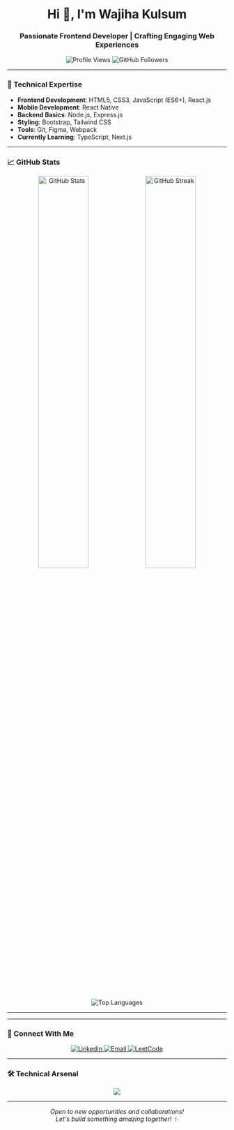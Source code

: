 <h1 align="center">Hi 👋, I'm Wajiha Kulsum</h1>
<h3 align="center">Passionate Frontend Developer | Crafting Engaging Web Experiences</h3>

<p align="center">
  <img src="https://komarev.com/ghpvc/?username=Wajiha-Kulsum&label=Profile%20Views&color=0e75b6&style=flat" alt="Profile Views" />
  <img src="https://img.shields.io/github/followers/Wajiha-Kulsum?label=GitHub%20Followers&style=social" alt="GitHub Followers" />
</p>

---

### 🚀 Technical Expertise
- **Frontend Development**: HTML5, CSS3, JavaScript (ES6+), React.js
- **Mobile Development**: React Native
- **Backend Basics**: Node.js, Express.js
- **Styling**: Bootstrap, Tailwind CSS
- **Tools**: Git, Figma, Webpack
- **Currently Learning**: TypeScript, Next.js

---

### 📈 GitHub Stats
<p align="center">
  <img src="https://github-readme-stats.vercel.app/api?username=Wajiha-Kulsum&show_icons=true&theme=vision-friendly-dark" alt="GitHub Stats" width="48%" />
  <img src="https://github-readme-streak-stats.herokuapp.com/?user=Wajiha-Kulsum&theme=vision-friendly-dark" alt="GitHub Streak" width="48%" />
</p>

<p align="center">
  <img src="https://github-readme-stats.vercel.app/api/top-langs/?username=Wajiha-Kulsum&layout=compact&theme=vision-friendly-dark" alt="Top Languages" />
</p>

---
<!--
### 💼 Featured Projects
1. **E-Commerce Platform**  
   - React.js & Tailwind CSS powered responsive web application
   - [GitHub Repo](https://github.com/Wajiha-Kulsum/e-commerce-platform)

2. **Task Management Mobile App**  
   - React Native application with Firebase backend
   - [GitHub Repo](https://github.com/Wajiha-Kulsum/task-manager-app)
-->
---

### 🤝 Connect With Me
<p align="center">
  <a href="https://linkedin.com/in/wajiha-kulsum" target="_blank">
    <img src="https://img.shields.io/badge/LinkedIn-0077B5?style=for-the-badge&logo=linkedin&logoColor=white" alt="LinkedIn" />
  </a>
  <a href="mailto:wajiha.kulsum@example.com">
    <img src="https://img.shields.io/badge/Gmail-D14836?style=for-the-badge&logo=gmail&logoColor=white" alt="Email" />
  </a>
  <a href="https://leetcode.com/Wajiha_Kulsum/" target="_blank">
    <img src="https://img.shields.io/badge/LeetCode-FFA116?style=for-the-badge&logo=leetcode&logoColor=black" alt="LeetCode" />
  </a>
</p>

---

### 🛠️ Technical Arsenal
<p align="center">
  <img src="https://skillicons.dev/icons?i=html,css,js,react,nodejs,express,tailwind,bootstrap,figma,git,github" />
</p>

---

<p align="center">
  <i>Open to new opportunities and collaborations!</i><br>
  <i>Let's build something amazing together! ✨</i>
</p>
